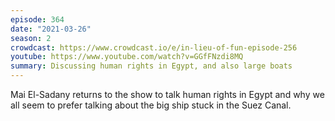 ```yaml
---
episode: 364
date: "2021-03-26"
season: 2
crowdcast: https://www.crowdcast.io/e/in-lieu-of-fun-episode-256
youtube: https://www.youtube.com/watch?v=GGfFNzdi8MQ
summary: Discussing human rights in Egypt, and also large boats
---
```

Mai El-Sadany returns to the show to talk human rights in Egypt and why we all seem to prefer talking about the big ship stuck in the Suez Canal.
